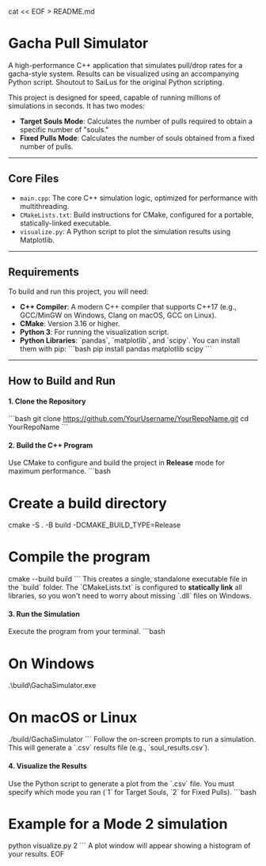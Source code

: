 cat << EOF > README.md
# Gacha Pull Simulator

A high-performance C++ application that simulates pull/drop rates for a gacha-style system. Results can be visualized using an accompanying Python script. Shoutout to SaiLus for the original Python scripting.

This project is designed for speed, capable of running millions of simulations in seconds. It has two modes:
* **Target Souls Mode**: Calculates the number of pulls required to obtain a specific number of "souls."
* **Fixed Pulls Mode**: Calculates the number of souls obtained from a fixed number of pulls.

---
## Core Files

* `main.cpp`: The core C++ simulation logic, optimized for performance with multithreading.
* `CMakeLists.txt`: Build instructions for CMake, configured for a portable, statically-linked executable.
* `visualize.py`: A Python script to plot the simulation results using Matplotlib.

---
## Requirements

To build and run this project, you will need:
* **C++ Compiler**: A modern C++ compiler that supports C++17 (e.g., GCC/MinGW on Windows, Clang on macOS, GCC on Linux).
* **CMake**: Version 3.16 or higher.
* **Python 3**: For running the visualization script.
* **Python Libraries**: \`pandas\`, \`matplotlib\`, and \`scipy\`. You can install them with pip:
    \`\`\`bash
    pip install pandas matplotlib scipy
    \`\`\`

---
## How to Build and Run

#### 1. Clone the Repository
\`\`\`bash
git clone https://github.com/YourUsername/YourRepoName.git
cd YourRepoName
\`\`\`
#### 2. Build the C++ Program
Use CMake to configure and build the project in **Release** mode for maximum performance.
\`\`\`bash
# Create a build directory
cmake -S . -B build -DCMAKE_BUILD_TYPE=Release

# Compile the program
cmake --build build
\`\`\`
This creates a single, standalone executable file in the \`build\` folder. The \`CMakeLists.txt\` is configured to **statically link** all libraries, so you won't need to worry about missing \`.dll\` files on Windows.

#### 3. Run the Simulation
Execute the program from your terminal.
\`\`\`bash
# On Windows
.\\build\\GachaSimulator.exe

# On macOS or Linux
./build/GachaSimulator
\`\`\`
Follow the on-screen prompts to run a simulation. This will generate a \`.csv\` results file (e.g., \`soul_results.csv\`).

#### 4. Visualize the Results
Use the Python script to generate a plot from the \`.csv\` file. You must specify which mode you ran (\`1\` for Target Souls, \`2\` for Fixed Pulls).
\`\`\`bash
# Example for a Mode 2 simulation
python visualize.py 2
\`\`\`
A plot window will appear showing a histogram of your results.
EOF